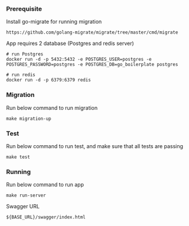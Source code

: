 ### Prerequisite
Install go-migrate for running migration
```
https://github.com/golang-migrate/migrate/tree/master/cmd/migrate
```

App requires 2 database (Postgres and redis server)
```
# run Postgres
docker run -d -p 5432:5432 -e POSTGRES_USER=postgres -e POSTGRES_PASSWORD=postgres -e POSTGRES_DB=go_boilerplate postgres

# run redis
docker run -d -p 6379:6379 redis
``` 

### Migration
Run below command to run migration
```
make migration-up    
```


### Test
Run below command to run test, and make sure that all tests are passing
```
make test
```

### Running
Run below command to run app
```
make run-server
```

Swagger URL
```
${BASE_URL}/swagger/index.html
```